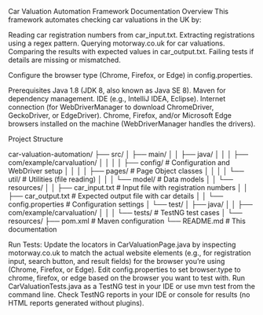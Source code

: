 Car Valuation Automation Framework Documentation
Overview
This framework automates checking car valuations in the UK by:

Reading car registration numbers from car_input.txt.
Extracting registrations using a regex pattern.
Querying motorway.co.uk for car valuations.
Comparing the results with expected values in car_output.txt.
Failing tests if details are missing or mismatched.

Configure the browser type (Chrome, Firefox, or Edge) in config.properties.

Prerequisites
Java 1.8 (JDK 8, also known as Java SE 8).
Maven for dependency management.
IDE (e.g., IntelliJ IDEA, Eclipse).
Internet connection (for WebDriverManager to download ChromeDriver, GeckoDriver, or EdgeDriver).
Chrome, Firefox, and/or Microsoft Edge browsers installed on the machine (WebDriverManager handles the drivers).

Project Structure

car-valuation-automation/
├── src/
│   ├── main/
│   │   ├── java/
│   │   │   ├── com/example/carvaluation/
│   │   │   │   ├── config/              # Configuration and WebDriver setup
│   │   │   │   ├── pages/              # Page Object classes
│   │   │   │   └── util/               # Utilities (file reading)
│   │   │   └── model/                  # Data models
│   │   └── resources/
│   │       ├── car_input.txt           # Input file with registration numbers
│   │       ├── car_output.txt          # Expected output file with car details
│   │       └── config.properties       # Configuration settings
│   └── test/
│       ├── java/
│       │   ├── com/example/carvaluation/
│       │   │   └── tests/              # TestNG test cases
│       └── resources/
├── pom.xml                             # Maven configuration
└── README.md                           # This documentation

Run Tests:
Update the locators in CarValuationPage.java by inspecting motorway.co.uk to match the actual website elements (e.g., for registration input, search button, and result fields) for the browser you’re using (Chrome, Firefox, or Edge).
Edit config.properties to set browser.type to chrome, firefox, or edge based on the browser you want to test with.
Run CarValuationTests.java as a TestNG test in your IDE or use mvn test from the command line.
Check TestNG reports in your IDE or console for results (no HTML reports generated without plugins).